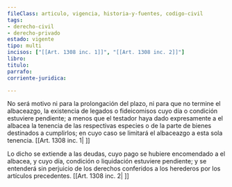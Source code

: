 ```yaml
---
fileClass: articulo, vigencia, historia-y-fuentes, codigo-civil
tags:
- derecho-civil
- derecho-privado
estado: vigente
tipo: multi
incisos: ["[[Art. 1308 inc. 1]]", "[[Art. 1308 inc. 2]]"]
libro:
titulo:
parrafo:
corriente-juridica:

---
```

No será motivo ni para la prolongación del plazo, ni para que no termine el albaceazgo, la existencia de legados o fideicomisos cuyo día o condición estuviere pendiente; a menos que el testador haya dado expresamente a el albacea la tenencia de las respectivas especies o de la parte de bienes destinados a cumplirlos; en cuyo caso se limitará el albaceazgo a esta sola tenencia. [[Art. 1308 inc. 1| ]]

Lo dicho se extiende a las deudas, cuyo pago se hubiere encomendado a el albacea, y cuyo día, condición o liquidación estuviere pendiente; y se entenderá sin perjuicio de los derechos conferidos a los herederos por los artículos precedentes. [[Art. 1308 inc. 2| ]]